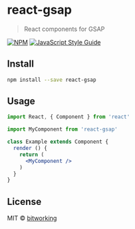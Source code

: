 # react-gsap

> React components for GSAP

[![NPM](https://img.shields.io/npm/v/react-gsap.svg)](https://www.npmjs.com/package/react-gsap) [![JavaScript Style Guide](https://img.shields.io/badge/code_style-standard-brightgreen.svg)](https://standardjs.com)

## Install

```bash
npm install --save react-gsap
```

## Usage

```jsx
import React, { Component } from 'react'

import MyComponent from 'react-gsap'

class Example extends Component {
  render () {
    return (
      <MyComponent />
    )
  }
}
```

## License

MIT © [bitworking](https://github.com/bitworking)
